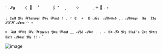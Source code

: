    
`   .       𝜗ϱ　　ㄑ    🚬 　˚　　　🖇️  ⁺　   ,  　　✧　　　₊   ♱    🦇    .  ⋆ 
   
 `; 𝕮𝖆𝖑𝖑 𝕸𝖊 𝓦𝖍𝖆𝖙𝖊𝖛𝖊𝖗 𝓨𝖔𝖚 𝓦𝖆𝖓𝖙 ! . ◠ 𝕮  +  𝕳 𝓐𝖗𝖊  𝓐𝖑𝖑𝖔𝖜𝖊𝖉 ,, 𝓐𝖑𝖜𝖆𝖞𝖘  𝕴𝖓  𝕿𝖍𝖊  𝓢𝓣𝓗 𝓐𝖗𝖊𝖆 ◠ ✦`

 `⌗﹕𝕴𝖓𝖙 𝓦𝖎𝖙𝖍 𝓦𝖊 𝓦𝖊𝖓𝖊𝖛𝖊𝖗 𝖄𝖔𝖚 𝓦𝖆𝖓𝖙 ﹏ 𝓐𝖋𝓴 𝓐𝖑𝖔𝖙 . . - 𝓖𝖔 𝓣𝖔 𝕸𝖞 𝕷𝖎𝖓𝓴'𝖘 𝕱𝖔𝖗 𝕸𝖔𝖗𝖊 𝕴𝖓𝖋𝖔 𝓐𝖇𝖔𝖚𝖙 𝕸𝖊 !!・˚.`

![image](https://github.com/Flamesiii/Flamesiii/assets/134642966/5622162d-ea4f-45b4-b82d-a5a9a59fdc83)


<!---
Flamesiii/Flamesiii is a ✨ special ✨ repository because its `README.md` (this file) appears on your GitHub profile.
You can click the Preview link to take a look at your changes.
--->
